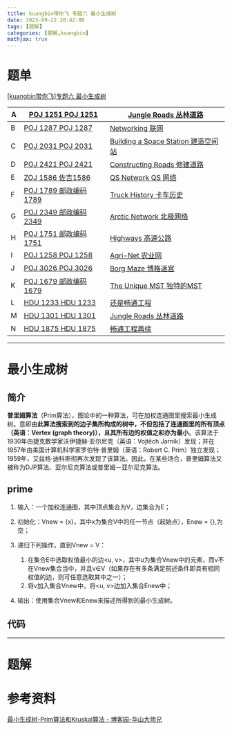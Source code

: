 ```yaml
---
title: kuangbin带你飞 专题六 最小生成树 
date: 2023-09-22 20:42:00
tags: [题解]
categories: [题解,kuangbin]
mathjax: true
---
```


# 题单

[[kuangbin带你飞]专题六 最小生成树 ](https://vjudge.csgrandeur.cn/contest/276211)

| A    | [POJ 1251 POJ 1251](https://vjudge.csgrandeur.cn/problem/POJ-1251/origin) | [Jungle Roads  丛林道路](https://vjudge.csgrandeur.cn/contest/276211#problem/A) |
| ---- | ------------------------------------------------------------ | ------------------------------------------------------------ |
| B    | [POJ 1287  POJ 1287](https://vjudge.csgrandeur.cn/problem/POJ-1287/origin) | [Networking  联网](https://vjudge.csgrandeur.cn/contest/276211#problem/B) |
| C    | [POJ 2031  POJ 2031](https://vjudge.csgrandeur.cn/problem/POJ-2031/origin) | [Building a Space Station 建造空间站](https://vjudge.csgrandeur.cn/contest/276211#problem/C) |
| D    | [POJ 2421  POJ 2421](https://vjudge.csgrandeur.cn/problem/POJ-2421/origin) | [Constructing Roads  修建道路](https://vjudge.csgrandeur.cn/contest/276211#problem/D) |
| E    | [ZOJ 1586  佐吉1586](https://vjudge.csgrandeur.cn/problem/ZOJ-1586/origin) | [QS Network  QS 网络](https://vjudge.csgrandeur.cn/contest/276211#problem/E) |
| F    | [POJ 1789  邮政编码 1789](https://vjudge.csgrandeur.cn/problem/POJ-1789/origin) | [Truck History  卡车历史](https://vjudge.csgrandeur.cn/contest/276211#problem/F) |
| G    | [POJ 2349  邮政编码 2349](https://vjudge.csgrandeur.cn/problem/POJ-2349/origin) | [Arctic Network  北极网络](https://vjudge.csgrandeur.cn/contest/276211#problem/G) |
| H    | [POJ 1751  邮政编码 1751](https://vjudge.csgrandeur.cn/problem/POJ-1751/origin) | [Highways  高速公路](https://vjudge.csgrandeur.cn/contest/276211#problem/H) |
| I    | [POJ 1258  POJ 1258](https://vjudge.csgrandeur.cn/problem/POJ-1258/origin) | [Agri-Net  农业网](https://vjudge.csgrandeur.cn/contest/276211#problem/I) |
| J    | [POJ 3026  POJ 3026](https://vjudge.csgrandeur.cn/problem/POJ-3026/origin) | [Borg Maze  博格迷宫](https://vjudge.csgrandeur.cn/contest/276211#problem/J) |
| K    | [POJ 1679  邮政编码 1679](https://vjudge.csgrandeur.cn/problem/POJ-1679/origin) | [The Unique MST 独特的MST](https://vjudge.csgrandeur.cn/contest/276211#problem/K) |
| L    | [HDU 1233  HDU 1233](https://vjudge.csgrandeur.cn/problem/HDU-1233/origin) | [还是畅通工程](https://vjudge.csgrandeur.cn/contest/276211#problem/L) |
| M    | [HDU 1301  HDU 1301](https://vjudge.csgrandeur.cn/problem/HDU-1301/origin) | [Jungle Roads  丛林道路](https://vjudge.csgrandeur.cn/contest/276211#problem/M) |
| N    | [HDU 1875  HDU 1875](https://vjudge.csgrandeur.cn/problem/HDU-1875/origin) | [畅通工程再续](https://vjudge.csgrandeur.cn/contest/276211#problem/N) |

--------

# 最小生成树

## 简介

**普里姆算法**（Prim算法），图论中的一种算法，可在加权连通图里搜索最小生成树。意即由**此算法搜索到的边子集所构成的树中，不但包括了连通图里的所有顶点（英语：Vertex (graph theory)），且其所有边的权值之和亦为最小**。该算法于1930年由捷克数学家沃伊捷赫·亚尔尼克（英语：Vojtěch Jarník）发现；并在1957年由美国计算机科学家罗伯特·普里姆（英语：Robert C. Prim）独立发现；1959年，艾兹格·迪科斯彻再次发现了该算法。因此，在某些场合，普里姆算法又被称为DJP算法、亚尔尼克算法或普里姆－亚尔尼克算法。

## prime

1. 输入：一个加权连通图，其中顶点集合为V，边集合为E；

2. 初始化：Vnew = {x}，其中x为集合V中的任一节点（起始点），Enew = {},为空；

3. 递归下列操作，直到Vnew = V：
   1. 在集合E中选取权值最小的边<u, v>，其中u为集合Vnew中的元素，而v不在Vnew集合当中，并且v∈V（如果存在有多条满足前述条件即具有相同权值的边，则可任意选取其中之一）；
   2. 将v加入集合Vnew中，将<u, v>边加入集合Enew中；

4. 输出：使用集合Vnew和Enew来描述所得到的最小生成树。

## 代码














---------

# 题解





# 参考资料

[最小生成树-Prim算法和Kruskal算法 - 博客园-华山大师兄](https://www.cnblogs.com/biyeymyhjob/archive/2012/07/30/2615542.html)
